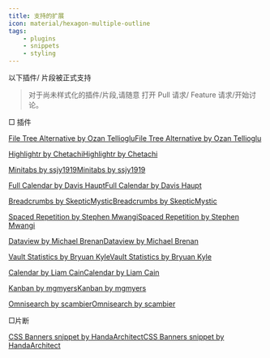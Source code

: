 ```yaml
---
title: 支持的扩展
icon: material/hexagon-multiple-outline
tags:
    - plugins
    - snippets
    - styling
---
```


以下插件/ 片段被正式支持
> 对于尚未样式化的插件/片段,请随意
> 打开 Pull 请求/ Feature 请求/开始讨论。

□ 插件

[File Tree Alternative by Ozan Tellioglu](https://github.com/ozntel/file-tree-alternative)[File Tree Alternative by Ozan Tellioglu](https://github.com/ozntel/file-tree-alternative)

[Highlightr by Chetachi](https://github.com/chetachiezikeuzor/Highlightr-Plugin)[Highlightr by Chetachi](https://github.com/chetachiezikeuzor/Highlightr-Plugin)

[Minitabs by ssjy1919](https://github.com/ssjy1919/Obsidian-minitabs)[Minitabs by ssjy1919](https://github.com/ssjy1919/Obsidian-minitabs)

[Full Calendar by Davis Haupt](https://github.com/obsidian-community/obsidian-full-calendar)[Full Calendar by Davis Haupt](https://github.com/obsidian-community/obsidian-full-calendar)

[Breadcrumbs by SkepticMystic](https://github.com/SkepticMystic/breadcrumbs)[Breadcrumbs by SkepticMystic](https://github.com/SkepticMystic/breadcrumbs)

[Spaced Repetition by Stephen Mwangi](https://github.com/st3v3nmw/obsidian-spaced-repetition)[Spaced Repetition by Stephen Mwangi](https://github.com/st3v3nmw/obsidian-spaced-repetition)

[Dataview by Michael Brenan](https://github.com/blacksmithgu/obsidian-dataview)[Dataview by Michael Brenan](https://github.com/blacksmithgu/obsidian-dataview)

[Vault Statistics by Bryuan Kyle](https://github.com/bkyle/obsidian-vault-statistics-plugin)[Vault Statistics by Bryuan Kyle](https://github.com/bkyle/obsidian-vault-statistics-plugin)

[Calendar by Liam Cain](https://github.com/liamcain/obsidian-calendar-plugin)[Calendar by Liam Cain](https://github.com/liamcain/obsidian-calendar-plugin)

[Kanban by mgmyers](https://github.com/mgmeyers/obsidian-kanban)[Kanban by mgmyers](https://github.com/mgmeyers/obsidian-kanban)

[Omnisearch by scambier](https://github.com/scambier/obsidian-omnisearch)[Omnisearch by scambier](https://github.com/scambier/obsidian-omnisearch)

□片断

[CSS Banners snippet by HandaArchitect](https://github.com/HandaArchitect/obsidian-banner-snippet)[CSS Banners snippet by HandaArchitect](https://github.com/HandaArchitect/obsidian-banner-snippet)
